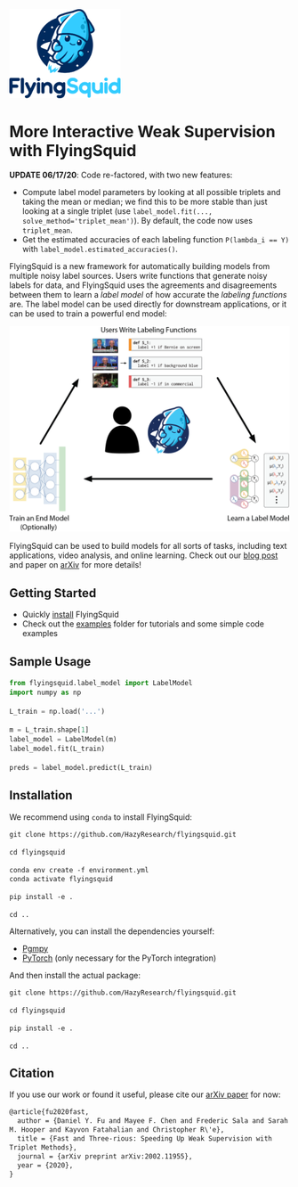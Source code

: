 <div>
  <img src="figs/logo.png" width="200">
</div>

# More Interactive Weak Supervision with FlyingSquid

**UPDATE 06/17/20**: Code re-factored, with two new features:
* Compute label model parameters by looking at all possible triplets and taking
the mean or median; we find this to be more stable than just looking at a single
triplet (use `label_model.fit(..., solve_method='triplet_mean')`).
By default, the code now uses `triplet_mean`.
* Get the estimated accuracies of each labeling function `P(lambda_i == Y)` with
`label_model.estimated_accuracies()`.

FlyingSquid is a new framework for automatically building models from multiple
noisy label sources.
Users write functions that generate noisy labels for data, and FlyingSquid uses
the agreements and disagreements between them to learn a _label model_ of how
accurate the _labeling functions_ are.
The label model can be used directly for downstream applications, or it can be
used to train a powerful end model:

<div>
  <img src="figs/System Diagram.png" width="800">
</div>

FlyingSquid can be used to build models for all sorts of tasks, including text
applications, video analysis, and online learning.
Check out our [blog post](http://hazyresearch.stanford.edu/flyingsquid) and paper on
[arXiv](https://arxiv.org/abs/2002.11955)
for more details!

## Getting Started
* Quickly [install](#installation) FlyingSquid
* Check out the [examples](examples/) folder for tutorials and some simple code
examples

## Sample Usage
```Python
from flyingsquid.label_model import LabelModel
import numpy as np

L_train = np.load('...')

m = L_train.shape[1]
label_model = LabelModel(m)
label_model.fit(L_train)

preds = label_model.predict(L_train)
```

## Installation

We recommend using `conda` to install FlyingSquid:

```
git clone https://github.com/HazyResearch/flyingsquid.git

cd flyingsquid

conda env create -f environment.yml
conda activate flyingsquid

pip install -e .

cd ..
```

Alternatively, you can install the dependencies yourself:
* [Pgmpy](http://pgmpy.org/)
* [PyTorch](https://pytorch.org/) (only necessary for the PyTorch integration) 

And then install the actual package:
```
git clone https://github.com/HazyResearch/flyingsquid.git

cd flyingsquid

pip install -e .

cd ..
```

## Citation

If you use our work or found it useful, please cite our [arXiv paper](https://arxiv.org/abs/2002.11955) for now:
```
@article{fu2020fast,
  author = {Daniel Y. Fu and Mayee F. Chen and Frederic Sala and Sarah M. Hooper and Kayvon Fatahalian and Christopher R\'e},
  title = {Fast and Three-rious: Speeding Up Weak Supervision with Triplet Methods},
  journal = {arXiv preprint arXiv:2002.11955},
  year = {2020},
}
```
